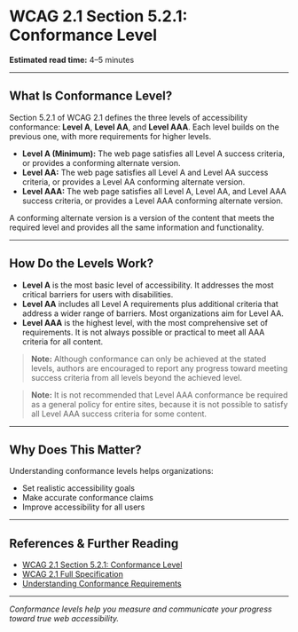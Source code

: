 <!---
title: 5.2.1 - Conformance Level
series: Making the Web Accessible for All
description: An in-depth explanation of WCAG 2.1 Section 5.2.1, Conformance Level—what it means, why it matters, and how to apply it.
keywords: wcag 5.2.1, conformance level, accessibility, web standards, level a, level aa, level aaa
image: WCAG-Series-5.2.1.png
imageAlt: Blue text on yellow background saying, "Web Content Accessibility Guidelines (WCAG) 5.2.1 Explained, Conformance Level"
status: published
date: 2025-07-08
excerpt: This section explains the three levels of WCAG 2.1 conformance (A, AA, AAA), what each means, and how to achieve and claim conformance.
previous: /wcag/WCAG-Guideline-5-1-Interpreting-Normative-Requirements-Explained, Guideline 5.1 - Interpreting Normative Requirements
next: /wcag/WCAG-Guideline-5-2-2-Full-Pages-Explained, Guideline 5.2.2 - Full Pages
--->

# **WCAG 2.1 Section 5.2.1: Conformance Level**

**Estimated read time:** 4–5 minutes

---

## **What Is Conformance Level?**

Section 5.2.1 of WCAG 2.1 defines the three levels of accessibility conformance: **Level A**, **Level AA**, and **Level AAA**. Each level builds on the previous one, with more requirements for higher levels.

- **Level A (Minimum):** The web page satisfies all Level A success criteria, or provides a conforming alternate version.
- **Level AA:** The web page satisfies all Level A and Level AA success criteria, or provides a Level AA conforming alternate version.
- **Level AAA:** The web page satisfies all Level A, Level AA, and Level AAA success criteria, or provides a Level AAA conforming alternate version.

A conforming alternate version is a version of the content that meets the required level and provides all the same information and functionality.

---

## **How Do the Levels Work?**

- **Level A** is the most basic level of accessibility. It addresses the most critical barriers for users with disabilities.
- **Level AA** includes all Level A requirements plus additional criteria that address a wider range of barriers. Most organizations aim for Level AA.
- **Level AAA** is the highest level, with the most comprehensive set of requirements. It is not always possible or practical to meet all AAA criteria for all content.

> **Note:** Although conformance can only be achieved at the stated levels, authors are encouraged to report any progress toward meeting success criteria from all levels beyond the achieved level.

> **Note:** It is not recommended that Level AAA conformance be required as a general policy for entire sites, because it is not possible to satisfy all Level AAA success criteria for some content.

---

## **Why Does This Matter?**

Understanding conformance levels helps organizations:
- Set realistic accessibility goals
- Make accurate conformance claims
- Improve accessibility for all users

---

## **References & Further Reading**
- [WCAG 2.1 Section 5.2.1: Conformance Level](https://www.w3.org/TR/WCAG21/#cc1)
- [WCAG 2.1 Full Specification](https://www.w3.org/TR/WCAG21/)
- [Understanding Conformance Requirements](https://www.w3.org/WAI/WCAG21/Understanding/conformance)

---


*Conformance levels help you measure and communicate your progress toward true web accessibility.*
